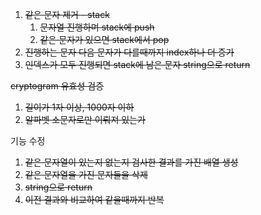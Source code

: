 1. ~~같은 문자 제거 - stack~~
   1. ~~문자열 진행하며 stack에 push~~
   2. ~~같은 문자가 있으면 stack에서 pop~~
2. ~~진행하는 문자 다음 문자가 다를때까지 index하나 더 증가~~
3. ~~인덱스가 모두 진행되면 stack에 남은 문자 string으로 return~~

~~cryptogram 유효성 검증~~

1. ~~길이가 1자 이상, 1000자 이하~~
2. ~~알파벳 소문자로만 이뤄져 있는가~~

기능 수정
1. ~~같은 문자열이 있는지 없는지 검사한 결과를 가진 배열 생성~~
2. ~~같은 문자열을 가진 문자들을 삭제~~
3. ~~string으로 return~~
4. ~~이전 결과와 비교하여 같을때까지 반복~~
